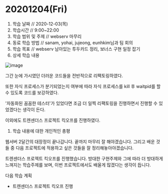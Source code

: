 # 20201204\(Fri\)

1. 학습 날짜 // 2020-12-03\(목\)
2. 학습시간 // 9:00~22:00
3. 학습 범위 및 주제 // webserv 마무리
4. 동료 학습 방법 // sanam, yohai, jujeong, eunhkim님과 팀 회의
5. 학습 목표 // webserv 남아있는 투두카드 정리, 보너스 구현 일정 잡기
6. 상세 학습 내용

![image](https://user-images.githubusercontent.com/54612343/101273280-1719df80-37d7-11eb-9797-d405f877fec7.png)

그간 눈에 가시였던 더러운 코드들을 전반적으로 리팩토링하였다.

또한 자식 프로세스가 분기되었는지 여부에 따라 자식 프로세스를 kill 후 waitpid를 할 수 있도록 코드를 보강하였다.

'자동화된 꼼꼼한 테스터'가 있었다면 조금 더 일찍 리팩토링을 진행하면서 진행할 수 있었겠다는 생각이 든다.

이외에도 트렌센더스 프로젝트 킥오프를 진행하였다.

1. 학습 내용에 대한 개인적인 총평

웹서버 2달간의 대장정이 끝나갑니다. 끝까지 마무리 잘 해야겠습니다. 그리고 배운 것들 중 다음 프로젝트에 적용하고 싶은 것들을 잘 정리해놓아야겠습니다.

트렌센더스 프로젝트 킥오프를 진행했습니다. 방대한 구현주제와 그에 따라 더 방대하게 느껴지는 학습주제를 보며, 이번 프로젝트에서도 배울게 많겠다는 생각이 듭니다.

다음 학습 계획

* 트렌센더스 프로젝트 킥오프 진행

